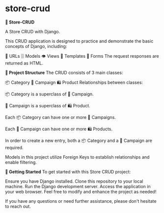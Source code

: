 # store-crud
**🏬 Store-CRUD**

A Store CRUD with Django.

This CRUD application is designed to practice and demonstrate the basic concepts of Django, including:

🔗 URLs
🗄️ Models
👁️ Views
📄 Templates
📝 Forms
The request responses are returned as HTML.

**📁 Project Structure**
The CRUD consists of 3 main classes:


📦 Category
🚩 Campaign
🛍️ Product
Relationships between classes:


📦 Category is a superclass of 🚩 Campaign.

🚩 Campaign is a superclass of 🛍️ Product.

Each 📦 Category can have one or more 🚩 Campaigns.

Each 🚩 Campaign can have one or more 🛍️ Products.


In order to create a new entry, both a 📦 Category and a 🚩 Campaign are required.


Models in this project utilize Foreign Keys to establish relationships and enable filtering.


**🚀 Getting Started**
To get started with this Store CRUD project:

Ensure you have Django installed.
Clone this repository to your local machine.
Run the Django development server.
Access the application in your web browser.
Feel free to modify and enhance the project as needed!

If you have any questions or need further assistance, please don't hesitate to reach out.
